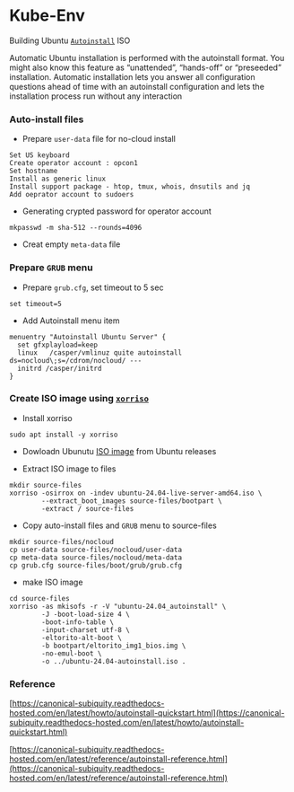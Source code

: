 # Kube-Env
Building Ubuntu [`Autoinstall`](https://canonical-subiquity.readthedocs-hosted.com/en/latest/intro-to-autoinstall.html) ISO

Automatic Ubuntu installation is performed with the autoinstall format. You might also know this feature as “unattended”, “hands-off” or “preseeded” installation. Automatic installation lets you answer all configuration questions ahead of time with an autoinstall configuration and lets the installation process run without any interaction



### Auto-install files

- Prepare `user-data` file for no-cloud install
```
Set US keyboard
Create operator account : opcon1
Set hostname
Install as generic linux
Install support package - htop, tmux, whois, dnsutils and jq
Add oeprator account to sudoers 
```

- Generating crypted password for operator account
```
mkpasswd -m sha-512 --rounds=4096
``` 

- Creat empty `meta-data` file

### Prepare `GRUB` menu
- Prepare `grub.cfg`, set timeout to 5 sec
```
set timeout=5
```

- Add Autoinstall menu item
```
menuentry "Autoinstall Ubuntu Server" {
  set gfxplayload=keep
  linux   /casper/vmlinuz quite autoinstall ds=nocloud\;s=/cdrom/nocloud/ ---
  initrd /casper/initrd
}
```

### Create ISO image using [`xorriso`](https://www.gnu.org/software/xorriso)

- Install xorriso 
```
sudo apt install -y xorriso 
```

- Dowloadn Ubunutu [ISO image](https://releases.ubuntu.com) from Ubuntu releases 

- Extract ISO image to files 
```
mkdir source-files
xorriso -osirrox on -indev ubuntu-24.04-live-server-amd64.iso \
        --extract_boot_images source-files/bootpart \
        -extract / source-files 
```

- Copy auto-install files and `GRUB` menu to source-files
```
mkdir source-files/nocloud
cp user-data source-files/nocloud/user-data
cp meta-data source-files/nocloud/meta-data
cp grub.cfg source-files/boot/grub/grub.cfg
```

- make ISO image
```
cd source-files
xorriso -as mkisofs -r -V "ubuntu-24.04_autoinstall" \
        -J -boot-load-size 4 \
        -boot-info-table \
        -input-charset utf-8 \
        -eltorito-alt-boot \
        -b bootpart/eltorito_img1_bios.img \
        -no-emul-boot \
        -o ../ubuntu-24.04-autoinstall.iso .
```

### Reference

[https://canonical-subiquity.readthedocs-hosted.com/en/latest/howto/autoinstall-quickstart.html](https://canonical-subiquity.readthedocs-hosted.com/en/latest/howto/autoinstall-quickstart.html)

[https://canonical-subiquity.readthedocs-hosted.com/en/latest/reference/autoinstall-reference.html](https://canonical-subiquity.readthedocs-hosted.com/en/latest/reference/autoinstall-reference.html)
